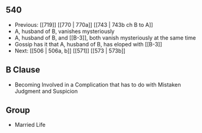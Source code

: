 ## 540
- Previous: [[719]] [[770 | 770a]] [[743 | 743b ch B to A]] 
- A, husband of B, vanishes mysteriously
- A, husband of B, and [[B-3]], both vanish mysteriously at the same time
- Gossip has it that A, husband of B, has eloped with [[B-3]]
- Next: [[506 | 506a, b]] [[571]] [[573 | 573b]] 

## B Clause
- Becoming Involved in a Complication that has to do with Mistaken Judgment and Suspicion

## Group
- Married Life

